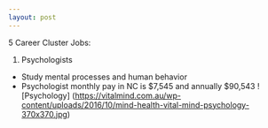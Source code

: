 ```yaml
---
layout: post
---
```



 5 Career Cluster Jobs:

1. Psychologists 
  * Study mental processes and human behavior
  * Psychologist monthly pay in NC is $7,545 and annually $90,543
![Psychology]
(https://vitalmind.com.au/wp-content/uploads/2016/10/mind-health-vital-mind-psychology-370x370.jpg)
